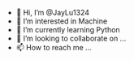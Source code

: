 - 👋 Hi, I’m @JayLu1324
- 👀 I’m interested in Machine
- 🌱 I’m currently learning Python
- 💞️ I’m looking to collaborate on ...
- 📫 How to reach me ...

<!---
JayLu1324/JayLu1324 is a ✨ special ✨ repository because its `README.md` (this file) appears on your GitHub profile.
You can click the Preview link to take a look at your changes.
--->
